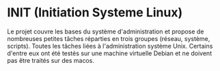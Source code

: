 # INIT (Initiation Systeme Linux)

Le projet couvre les bases du système d'administration et propose de nombreuses petites tâches réparties en trois groupes
(réseau, système, scripts).
Toutes les tâches liées à l'administration système Unix. Certains d'entre eux ont été testés sur une machine virtuelle Debian et ne doivent pas être traités sur des macos.

